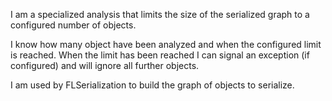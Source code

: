 I am a specialized analysis that limits the size of the serialized graph to a configured number of objects.

I know how many object have been analyzed and when the configured limit is reached. When the limit has been reached I can signal an exception (if configured) and will ignore all further objects.

I am used by FLSerialization to build the graph of objects to serialize.